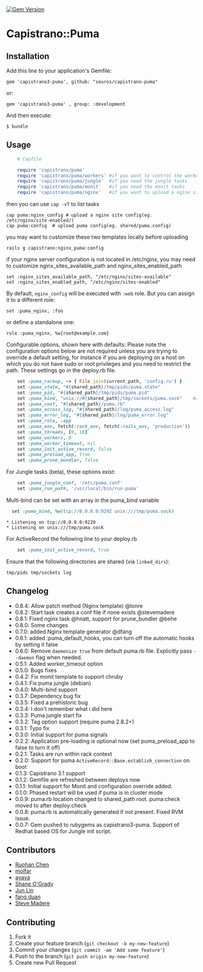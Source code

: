 [![Gem Version](https://badge.fury.io/rb/capistrano3-puma.svg)](http://badge.fury.io/rb/capistrano3-puma)
# Capistrano::Puma

## Installation

Add this line to your application's Gemfile:

    gem 'capistrano3-puma', github: "seuros/capistrano-puma"

or:

    gem 'capistrano3-puma' , group: :development

And then execute:

    $ bundle

## Usage
```ruby
    # Capfile

    require 'capistrano/puma'
    require 'capistrano/puma/workers' #if you want to control the workers (in cluster mode)
    require 'capistrano/puma/jungle'  #if you need the jungle tasks
    require 'capistrano/puma/monit'   #if you need the monit tasks
    require 'capistrano/puma/nginx'   #if you want to upload a nginx site template
```

then you can use ```cap -vT``` to list tasks
```
cap puma:nginx_config # upload a nginx site config(eg. /etc/nginx/site-enabled/)
cap puma:config  # upload puma config(eg. shared/puma.config)
```
you may want to customize these two templates locally before uploading
```
rails g capistrano:nginx_puma:config
```

if your nginx server configuration is not located in /etc/nginx, you may need to customize nginx_sites_available_path and nginx_sites_enabled_path
```
set :nginx_sites_available_path, "/etc/nginx/sites-available"
set :nginx_sites_enabled_path, "/etc/nginx/sites-enabled"
```

By default, ```nginx_config``` will be executed with ```:web``` role. But you can assign it to a different role:
```
set :puma_nginx, :foo
```
or define a standalone one:
```
role :puma_nginx, %w{root@example.com}
```

Configurable options, shown here with defaults: Please note the configuration options below are not required unless you are trying to override a default setting, for instance if you are deploying on a host on which you do not have sudo or root privileges and you need to restrict the path. These settings go in the deploy.rb file.

```ruby
    set :puma_rackup, -> { File.join(current_path, 'config.ru') }
    set :puma_state, "#{shared_path}/tmp/pids/puma.state"
    set :puma_pid, "#{shared_path}/tmp/pids/puma.pid"
    set :puma_bind, "unix://#{shared_path}/tmp/sockets/puma.sock"    #accept array for multi-bind
    set :puma_conf, "#{shared_path}/puma.rb"
    set :puma_access_log, "#{shared_path}/log/puma_access.log"
    set :puma_error_log, "#{shared_path}/log/puma_error.log"
    set :puma_role, :app
    set :puma_env, fetch(:rack_env, fetch(:rails_env, 'production'))
    set :puma_threads, [0, 16]
    set :puma_workers, 0
    set :puma_worker_timeout, nil
    set :puma_init_active_record, false
    set :puma_preload_app, true
    set :puma_prune_bundler, false
```
For Jungle tasks (beta), these options exist:
```ruby
    set :puma_jungle_conf, '/etc/puma.conf'
    set :puma_run_path, '/usr/local/bin/run-puma'
```

Multi-bind can be set with an array in the puma_bind variable
```ruby
  set :puma_bind, %w(tcp://0.0.0.0:9292 unix:///tmp/puma.sock)
```
    * Listening on tcp://0.0.0.0:9220
    * Listening on unix:///tmp/puma.sock


For ActiveRecord the following line to your deploy.rb
```ruby
    set :puma_init_active_record, true
```

Ensure that the following directories are shared (via ``linked_dirs``):

    tmp/pids tmp/sockets log

## Changelog
- 0.8.4: Allow patch method (Nginx template) @lonre
- 0.8.2: Start task creates a conf file if none exists @stevemadere
- 0.8.1: Fixed nginx task @hnatt, support for prune_bundler @behe
- 0.8.0: Some changes
- 0.7.0: added Nginx template generator  @dfang
- 0.6.1: added :puma_default_hooks, you can turn off the automatic hooks by setting it false
- 0.6.0: Remove `daemonize true` from default puma.rb file. Explicitly pass `--daemon` flag when needed.
- 0.5.1: Added worker_timeout option
- 0.5.0: Bugs fixes
- 0.4.2: Fix monit template to support chruby
- 0.4.1: Fix puma jungle (debian)
- 0.4.0: Multi-bind support
- 0.3.7: Dependency bug fix
- 0.3.5: Fixed a prehistoric bug
- 0.3.4: I don't remember what i did here
- 0.3.3: Puma jungle start fix
- 0.3.2: Tag option support (require puma  2.8.2+)
- 0.3.1: Typo fix
- 0.3.0: Initial support for puma signals
- 0.2.2: Application pre-loading is optional now (set puma_preload_app to false to turn it off)
- 0.2.1: Tasks are run within rack context
- 0.2.0: Support for puma `ActiveRecord::Base.establish_connection` on
  boot
- 0.1.3: Capistrano 3.1 support
- 0.1.2: Gemfile are refreshed between deploys now
- 0.1.1: Initial support for Monit and configuration override added.
- 0.1.0: Phased restart will be used if puma is in cluster mode
- 0.0.9: puma.rb location changed to shared_path root. puma:check moved to after deploy:check
- 0.0.8: puma.rb is automatically generated if not present. Fixed RVM issue.
- 0.0.7: Gem pushed to rubygems as capistrano3-puma. Support of Redhat based OS for Jungle init script.


## Contributors

- [Ruohan Chen](https://github.com/crhan)
- [molfar](https://github.com/molfar)
- [ayaya](https://github.com/ayamomiji)
- [Shane O'Grady](https://github.com/shaneog)
- [Jun Lin](https://github.com/linjunpop)
- [fang duan](https://github.com/dfang)
- [Steve Madere](https://github.com/stevemadere)

## Contributing

1. Fork it
2. Create your feature branch (`git checkout -b my-new-feature`)
3. Commit your changes (`git commit -am 'Add some feature'`)
4. Push to the branch (`git push origin my-new-feature`)
5. Create new Pull Request
